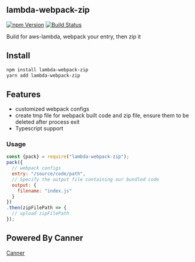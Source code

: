## lambda-webpack-zip
[![npm Version](https://img.shields.io/npm/v/lambda-webpack-zip.svg?style=flat-square)](https://www.npmjs.org/package/lambda-webpack-zip)
[![Build Status](https://travis-ci.org/Canner/lambda-webpack-zip.svg?branch=master)](https://travis-ci.org/Canner/lambda-webpack-zip)

Build for aws-lambda, webpack your entry, then zip it

## Install
``` sh
npm install lambda-webpack-zip
yarn add lambda-webpack-zip
```

## Features
* customized webpack configs
* create tmp file for webpack built code and zip file, ensure them to be deleted after process exit
* Typescript support

### Usage
``` js
const {pack} = require("lambda-webpack-zip");
pack({
  // webpack configs
  entry: "/source/code/path",
  // Specify the output file containing our bundled code
  output: {
    filename: "index.js"
  }
})
.then(zipFilePath => {
  // upload zipFilePath
});
```

## Powered By Canner
[Canner](https://www.canner.io/)
